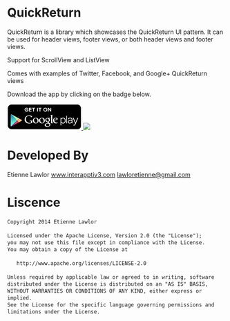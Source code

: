 QuickReturn
===========

QuickReturn is a library which showcases the QuickReturn UI pattern.  It can be used for header views, footer views, or both header views and footer views.

Support for ScrollView and ListView

Comes with examples of Twitter, Facebook, and Google+ QuickReturn views

Download the app by clicking on the badge below.

<a href="https://play.google.com/store/apps/details?id=com.etiennelawlor.quickreturn">
  <img alt="Get it on Google Play" src="/images/en_generic_rgb_wo_60.png" />
</a>

<img src="https://raw.githubusercontent.com/lawloretienne/QuickReturn/master/images/quick_return_demo.gif">

Developed By
============

Etienne Lawlor www.interapptiv3.com lawloretienne@gmail.com

Liscence
========

```
Copyright 2014 Etienne Lawlor

Licensed under the Apache License, Version 2.0 (the "License");
you may not use this file except in compliance with the License.
You may obtain a copy of the License at

   http://www.apache.org/licenses/LICENSE-2.0

Unless required by applicable law or agreed to in writing, software
distributed under the License is distributed on an "AS IS" BASIS,
WITHOUT WARRANTIES OR CONDITIONS OF ANY KIND, either express or implied.
See the License for the specific language governing permissions and
limitations under the License.
```
